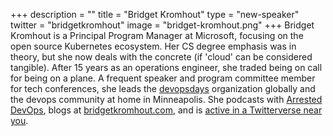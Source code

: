+++
description = ""
title = "Bridget Kromhout"
type = "new-speaker"
twitter = "bridgetkromhout"
image = "bridget-kromhout.png"
+++
Bridget Kromhout is a Principal Program Manager at Microsoft, focusing on the open source Kubernetes ecosystem. Her CS degree emphasis was in theory, but she now deals with the concrete (if 'cloud' can be considered tangible). After 15 years as an operations engineer, she traded being on call for being on a plane. A frequent speaker and program committee member for tech conferences, she leads the <a href="http://devopsdays.org/">devopsdays</a> organization globally and the devops community at home in Minneapolis. She podcasts with <a href="http://arresteddevops.com/">Arrested DevOps</a>, blogs at <a href="http://bridgetkromhout.com/">bridgetkromhout.com</a>, and is <a href="https://twitter.com/bridgetkromhout">active in a Twitterverse near you</a>.